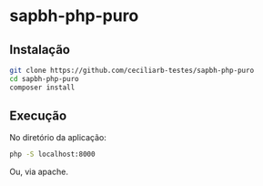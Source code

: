 # sapbh-php-puro

## Instalação

```bash
git clone https://github.com/ceciliarb-testes/sapbh-php-puro
cd sapbh-php-puro
composer install
```

## Execução
No diretório da aplicação:
```bash
php -S localhost:8000
```

Ou, via apache.
